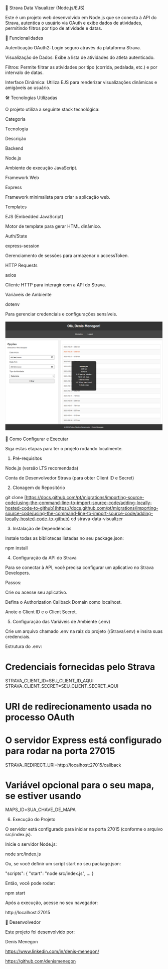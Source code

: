🏃 Strava Data Visualizer (Node.js/EJS)

Este é um projeto web desenvolvido em Node.js que se conecta à API do Strava, autentica o usuário via OAuth e exibe dados de atividades, permitindo filtros por tipo de atividade e datas.

🌟 Funcionalidades

Autenticação OAuth2: Login seguro através da plataforma Strava.

Visualização de Dados: Exibe a lista de atividades do atleta autenticado.

Filtros: Permite filtrar as atividades por tipo (corrida, pedalada, etc.) e por intervalo de datas.

Interface Dinâmica: Utiliza EJS para renderizar visualizações dinâmicas e amigáveis ao usuário.

🛠️ Tecnologias Utilizadas

O projeto utiliza a seguinte stack tecnológica:

Categoria

Tecnologia

Descrição

Backend

Node.js

Ambiente de execução JavaScript.

Framework Web

Express

Framework minimalista para criar a aplicação web.

Templates

EJS (Embedded JavaScript)

Motor de template para gerar HTML dinâmico.

Auth/State

express-session

Gerenciamento de sessões para armazenar o accessToken.

HTTP Requests

axios

Cliente HTTP para interagir com a API do Strava.

Variáveis de Ambiente

dotenv

Para gerenciar credenciais e configurações sensíveis.

![Exemplo](tela_01.png)

🚀 Como Configurar e Executar

Siga estas etapas para ter o projeto rodando localmente.

1. Pré-requisitos

Node.js (versão LTS recomendada)

Conta de Desenvolvedor Strava (para obter Client ID e Secret)

2. Clonagem do Repositório

git clone [https://docs.github.com/pt/migrations/importing-source-code/using-the-command-line-to-import-source-code/adding-locally-hosted-code-to-github](https://docs.github.com/pt/migrations/importing-source-code/using-the-command-line-to-import-source-code/adding-locally-hosted-code-to-github)
cd strava-data-visualizer


3. Instalação de Dependências

Instale todas as bibliotecas listadas no seu package.json:

npm install


4. Configuração da API do Strava

Para se conectar à API, você precisa configurar um aplicativo no Strava Developers.

Passos:

Crie ou acesse seu aplicativo.

Defina o Authorization Callback Domain como localhost.

Anote o Client ID e o Client Secret.

5. Configuração das Variáveis de Ambiente (.env)

Crie um arquivo chamado .env na raiz do projeto (/Strava/.env) e insira suas credenciais.

Estrutura do .env:

# Credenciais fornecidas pelo Strava
STRAVA_CLIENT_ID=SEU_CLIENT_ID_AQUI
STRAVA_CLIENT_SECRET=SEU_CLIENT_SECRET_AQUI

# URI de redirecionamento usada no processo OAuth
# O servidor Express está configurado para rodar na porta 27015
STRAVA_REDIRECT_URI=http://localhost:27015/callback

# Variável opcional para o seu mapa, se estiver usando
MAPS_ID=SUA_CHAVE_DE_MAPA


6. Execução do Projeto

O servidor está configurado para iniciar na porta 27015 (conforme o arquivo src/index.js).

Inicie o servidor Node.js:

node src/index.js


Ou, se você definir um script start no seu package.json:

"scripts": {
  "start": "node src/index.js",
  ...
}


Então, você pode rodar:

npm start


Após a execução, acesse no seu navegador:

http://localhost:27015

👤 Desenvolvedor

Este projeto foi desenvolvido por:

Denis Menegon

https://www.linkedin.com/in/denis-menegon/

https://github.com/denismenegon
